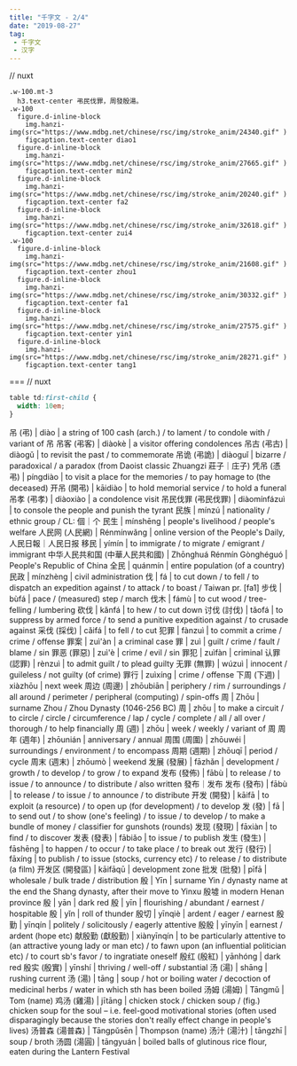 ```yaml
---
title: "千字文 - 2/4"
date: "2019-08-27"
tag: 
 - 千字文
 - 汉字
---
```

// nuxt
```pug
.w-100.mt-3
  h3.text-center 弔民伐罪，周發殷湯。
.w-100
  figure.d-inline-block
    img.hanzi-img(src="https://www.mdbg.net/chinese/rsc/img/stroke_anim/24340.gif" )
    figcaption.text-center diao1
  figure.d-inline-block
    img.hanzi-img(src="https://www.mdbg.net/chinese/rsc/img/stroke_anim/27665.gif" )
    figcaption.text-center min2
  figure.d-inline-block
    img.hanzi-img(src="https://www.mdbg.net/chinese/rsc/img/stroke_anim/20240.gif" )
    figcaption.text-center fa2
  figure.d-inline-block
    img.hanzi-img(src="https://www.mdbg.net/chinese/rsc/img/stroke_anim/32618.gif" )
    figcaption.text-center zui4
.w-100
  figure.d-inline-block
    img.hanzi-img(src="https://www.mdbg.net/chinese/rsc/img/stroke_anim/21608.gif" )
    figcaption.text-center zhou1
  figure.d-inline-block
    img.hanzi-img(src="https://www.mdbg.net/chinese/rsc/img/stroke_anim/30332.gif" )
    figcaption.text-center fa1
  figure.d-inline-block
    img.hanzi-img(src="https://www.mdbg.net/chinese/rsc/img/stroke_anim/27575.gif" )
    figcaption.text-center yin1
  figure.d-inline-block
    img.hanzi-img(src="https://www.mdbg.net/chinese/rsc/img/stroke_anim/28271.gif" )
    figcaption.text-center tang1
```
===
// nuxt
```css
table td:first-child {
  width: 10em;
}
```

吊 (弔) | diào | a string of 100 cash (arch.) / to lament / to condole with / variant of 吊
吊客 (弔客) | diàokè | a visitor offering condolences
吊古 (弔古) | diàogǔ | to revisit the past / to commemorate
吊诡 (弔詭) | diàoguǐ | bizarre / paradoxical / a paradox (from Daoist classic Zhuangzi 莊子｜庄子)
凭吊 (憑弔) | píngdiào | to visit a place for the memories / to pay homage to (the deceased)
开吊 (開弔) | kāidiào | to hold memorial service / to hold a funeral
吊孝 (弔孝) | diàoxiào | a condolence visit
吊民伐罪 (弔民伐罪) | diàomínfázuì | to console the people and punish the tyrant
民族 | mínzú | nationality / ethnic group / CL: 個｜个
民生 | mínshēng | people's livelihood / people's welfare
人民网 (人民網) | Rénmínwǎng | online version of the People's Daily, 人民日報｜人民日报
移民 | yímín | to immigrate / to migrate / emigrant / immigrant
中华人民共和国 (中華人民共和國) | Zhōnghuá Rénmín Gònghéguó | People's Republic of China
全民 | quánmín | entire population (of a country)
民政 | mínzhèng | civil administration
伐 | fá | to cut down / to fell / to dispatch an expedition against / to attack / to boast / Taiwan pr. [fa1]
步伐 | bùfá | pace / (measured) step / march
伐木 | fámù | to cut wood / tree-felling / lumbering
砍伐 | kǎnfá | to hew / to cut down
讨伐 (討伐) | tǎofá | to suppress by armed force / to send a punitive expedition against / to crusade against
采伐 (採伐) | cǎifá | to fell / to cut
犯罪 | fànzuì | to commit a crime / crime / offense
罪案 | zuì'àn | a criminal case
罪 | zuì | guilt / crime / fault / blame / sin
罪恶 (罪惡) | zuì'è | crime / evil / sin
罪犯 | zuìfàn | criminal
认罪 (認罪) | rènzuì | to admit guilt / to plead guilty
无罪 (無罪) | wúzuì | innocent / guileless / not guilty (of crime)
罪行 | zuìxíng | crime / offense
下周 (下週) | xiàzhōu | next week
周边 (周邊) | zhōubiān | periphery / rim / surroundings / all around / perimeter / peripheral (computing) / spin-offs
周 | Zhōu | surname Zhou / Zhou Dynasty (1046-256 BC)
周 | zhōu | to make a circuit / to circle / circle / circumference / lap / cycle / complete / all / all over / thorough / to help financially
周 (週) | zhōu | week / weekly / variant of 周
周年 (週年) | zhōunián | anniversary / annual
周围 (周圍) | zhōuwéi | surroundings / environment / to encompass
周期 (週期) | zhōuqī | period / cycle
周末 (週末) | zhōumò | weekend
发展 (發展) | fāzhǎn | development / growth / to develop / to grow / to expand
发布 (發佈) | fābù | to release / to issue / to announce / to distribute / also written 發布｜发布
发布 (發布) | fābù | to release / to issue / to announce / to distribute
开发 (開發) | kāifā | to exploit (a resource) / to open up (for development) / to develop
发 (發) | fā | to send out / to show (one's feeling) / to issue / to develop / to make a bundle of money / classifier for gunshots (rounds)
发现 (發現) | fāxiàn | to find / to discover
发表 (發表) | fābiǎo | to issue / to publish
发生 (發生) | fāshēng | to happen / to occur / to take place / to break out
发行 (發行) | fāxíng | to publish / to issue (stocks, currency etc) / to release / to distribute (a film)
开发区 (開發區) | kāifāqū | development zone
批发 (批發) | pīfā | wholesale / bulk trade / distribution
殷 | Yīn | surname Yin / dynasty name at the end the Shang dynasty, after their move to Yinxu 殷墟 in modern Henan province
殷 | yān | dark red
殷 | yīn | flourishing / abundant / earnest / hospitable
殷 | yǐn | roll of thunder
殷切 | yīnqiè | ardent / eager / earnest
殷勤 | yīnqín | politely / solicitously / eagerly attentive
殷殷 | yīnyīn | earnest / ardent (hope etc)
献殷勤 (獻殷勤) | xiànyīnqín | to be particularly attentive to (an attractive young lady or man etc) / to fawn upon (an influential politician etc) / to court sb's favor / to ingratiate oneself
殷红 (殷紅) | yānhóng | dark red
殷实 (殷實) | yīnshí | thriving / well-off / substantial
汤 (湯) | shāng | rushing current
汤 (湯) | tāng | soup / hot or boiling water / decoction of medicinal herbs / water in which sth has been boiled
汤姆 (湯姆) | Tāngmǔ | Tom (name)
鸡汤 (雞湯) | jītāng | chicken stock / chicken soup / (fig.) chicken soup for the soul – i.e. feel-good motivational stories (often used disparagingly because the stories don't really effect change in people's lives)
汤普森 (湯普森) | Tāngpǔsēn | Thompson (name)
汤汁 (湯汁) | tāngzhī | soup / broth
汤圆 (湯圓) | tāngyuán | boiled balls of glutinous rice flour, eaten during the Lantern Festival
